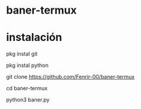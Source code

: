 # baner-termux

# instalación
pkg instal git

pkg instal python

git clone https://github.com/Fenrir-00/baner-termux

cd baner-termux

python3 baner.py
